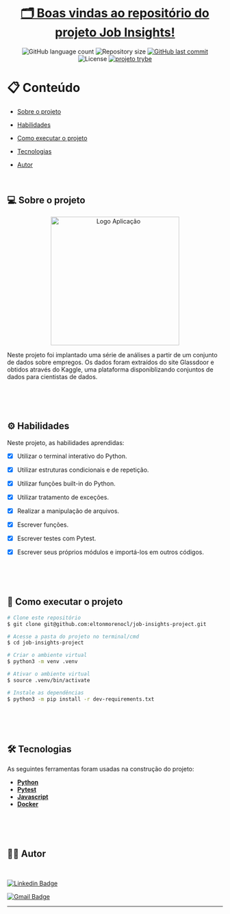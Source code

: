 <h1 align="center">
       <a href="#" alt=""> 🗂️ Boas vindas ao repositório do projeto Job Insights!</a>
</h1>

<p align="center">
  
  <img alt="GitHub language count" src="https://img.shields.io/github/languages/count/eltonmorenocl/job-insights-project?color=azure">

  <img alt="Repository size" src="https://img.shields.io/github/repo-size/eltonmorenocl/job-insights-project">

  
  <a href="https://github.com/eltonmorenocl/job-insights-project/commits/master">
    <img alt="GitHub last commit" src="https://img.shields.io/github/last-commit/eltonmorenocl/job-insights-project?color=yellow">
  </a>
    
   <img alt="License" src="https://img.shields.io/badge/license-MIT-orange">
   
  <a href="https://www.betrybe.com/">
    <img alt="projeto trybe" src="https://img.shields.io/badge/projeto%20feito%20na-TRYBE-%231db702">
  </a>
 
</p>


📋 Conteúdo
=================

<!--ts-->

* [Sobre o projeto](#-sobre-o-projeto)

* [Habilidades](#%EF%B8%8F-habilidades)

* [Como executar o projeto](#-como-executar-o-projeto)

* [Tecnologias](#-tecnologias)

* [Autor](#-autor)


<!--te-->
<br>

## 💻 Sobre o projeto

<p align="center">
    <img src="https://github.com/tryber/sd-016-b-project-job-insights/blob/elton-moreno-job-insights/.images/job.png?raw=true" alt="Logo Aplicação" width="300"/>
  </p>

Neste projeto foi implantado uma série de análises a partir de um conjunto de dados sobre empregos. Os dados foram extraídos do site Glassdoor e obtidos através do Kaggle, uma plataforma disponiblizando conjuntos de dados para cientistas de dados.

<br />
<br />
<br />

## ⚙️ Habilidades

Neste projeto, as habilidades aprendidas:

- [x] Utilizar o terminal interativo do Python.
- [x] Utilizar estruturas condicionais e de repetição.
- [x] Utilizar funções built-in do Python.
- [x] Utilizar tratamento de exceções.
- [x] Realizar a manipulação de arquivos.
- [x] Escrever funções.
- [x] Escrever testes com Pytest.
- [x] Escrever seus próprios módulos e importá-los em outros códigos.

 
<br />
<br />
<br />




## 🚀 Como executar o projeto

```bash
# Clone este repositório
$ git clone git@github.com:eltonmorenocl/job-insights-project.git

# Acesse a pasta do projeto no terminal/cmd
$ cd job-insights-project

# Criar o ambiente virtual
$ python3 -m venv .venv

# Ativar o ambiente virtual
$ source .venv/bin/activate

# Instale as dependências
$ python3 -m pip install -r dev-requirements.txt

```

<br />
<br />
<br />

## 🛠 Tecnologias

As seguintes ferramentas foram usadas na construção do projeto:

-   **[Python](https://docs.python.org/3/)**
-   **[Pytest](https://docs.pytest.org/en/7.1.x/contents.html)**
-   **[Javascript](https://developer.mozilla.org/pt-BR/docs/Web/JavaScript)**
-   **[Docker](https://docs.docker.com/)**


<br />
<br />
<br />



## 👨‍💻 Autor

<br />

[![Linkedin Badge](https://img.shields.io/badge/-Elton_Moreno-blue?style=flat-square&logo=Linkedin&logoColor=white&link=https://www.linkedin.com/in/eltonmoreno/)](https://www.linkedin.com/in/eltonmoreno/)

[![Gmail Badge](https://img.shields.io/badge/-eltonmorenocl@gmail.com-c14438?style=flat-square&logo=Gmail&logoColor=white&link=mailto:eltonmorenocl@gmail.com)](mailto:eltonmorenocl@gmail.com)


---
